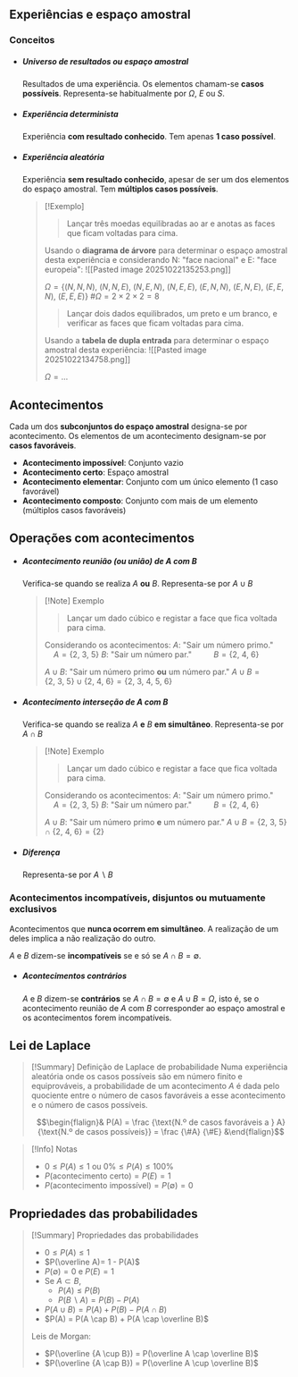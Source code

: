 ## Experiências e espaço amostral
### Conceitos
- ##### Universo de resultados ou espaço amostral
	Resultados de uma experiência.
	Os elementos chamam-se **casos possíveis**.
	Representa-se habitualmente por $\Omega$, $E$ ou $S$.
- ##### Experiência determinista
	Experiência **com resultado conhecido**.
	Tem apenas **1 caso possível**.
- ##### Experiência aleatória
	Experiência **sem resultado conhecido**, apesar de ser um dos elementos do espaço amostral.
	Tem **múltiplos casos possíveis**.
	>[!Exemplo]
	>> Lançar três moedas equilibradas ao ar e anotas as faces que ficam voltadas para cima.
	>
	>Usando o **diagrama de árvore** para determinar o espaço amostral desta experiência e considerando N: "face nacional" e E: "face europeia":
	>![[Pasted image 20251022135253.png]]
	>
	>$\Omega = \{(N, N, N),\ (N, N, E),\ (N, E, N),\ (N, E, E),\ (E, N, N),\ (E, N, E),\ (E, E, N),\ (E, E, E)\}$
	>$\# \Omega = 2 \times 2 \times 2 =8$ 
	>
	>>Lançar dois dados equilibrados, um preto e um branco, e verificar as faces que ficam voltadas para cima.
	>
	>Usando a **tabela de dupla entrada** para determinar o espaço amostral desta experiência:
	>![[Pasted image 20251022134758.png]]
	>
	>$\Omega= ...$
## Acontecimentos
Cada um dos **subconjuntos do espaço amostral** designa-se por acontecimento.
Os elementos de um acontecimento designam-se por **casos favoráveis**.

- **Acontecimento impossível**: Conjunto vazio
- **Acontecimento certo**: Espaço amostral
- **Acontecimento elementar**: Conjunto com um único elemento (1 caso favorável)
- **Acontecimento composto**: Conjunto com mais de um elemento (múltiplos casos favoráveis)
## Operações com acontecimentos
- ##### Acontecimento reunião (ou união) de $A$ com $B$
	Verifica-se quando se realiza $A$ **ou** $B$.
	Representa-se por $A \cup B$
	>[!Note] Exemplo
	>>Lançar um dado cúbico e registar a face que fica voltada para cima.
	>
	>Considerando os acontecimentos:
	>$A$: "Sair um número primo."  $\ \ \ \ A=\{2,\ 3,\ 5\}$
	>$B$: "Sair um número par." $\ \ \ \ \ \ \ \ \ B=\{2,\ 4,\ 6\}$
	>
	>$A \cup B$: "Sair um número primo **ou** um número par."
	>$A \cup B= \{2,\ 3,\ 5\} \cup \{2,\ 4,\ 6\}=\{2,\ 3,\ 4,\ 5,\ 6\}$
	>

- ##### Acontecimento interseção de $A$ com $B$
	Verifica-se quando se realiza $A$ **e** $B$ **em simultâneo**.
	Representa-se por $A \cap B$
	
	>[!Note] Exemplo
	>>Lançar um dado cúbico e registar a face que fica voltada para cima.
	>
	>Considerando os acontecimentos:
	>$A$: "Sair um número primo."  $\ \ \ \ A=\{2,\ 3,\ 5\}$
	>$B$: "Sair um número par." $\ \ \ \ \ \ \ \ \ B=\{2,\ 4,\ 6\}$
	>
	>$A \cup B$: "Sair um número primo **e** um número par."
	>$A \cup B= \{2,\ 3,\ 5\} \cap \{2,\ 4,\ 6\}=\{2\}$

- ##### Diferença
	Representa-se por $A \backslash B$
### Acontecimentos incompatíveis, disjuntos ou mutuamente exclusivos
Acontecimentos que **nunca ocorrem em simultâneo**.
A realização de um deles implica a não realização do outro.

$A$ e $B$ dizem-se **incompatíveis** se e só se $A \cap B = \emptyset$.
- ##### Acontecimentos contrários
	$A$ e $B$ dizem-se **contrários** se $A \cap B= \emptyset$ e $A \cup B=\Omega$, isto é, se o acontecimento reunião  de $A$ com $B$ corresponder ao espaço amostral e os acontecimentos forem incompatíveis.
## Lei de Laplace
>[!Summary] Definição de Laplace de probabilidade
>Numa experiência aleatória onde os casos possíveis são em número finito e equiprováveis, a probabilidade de um acontecimento $A$ é dada pelo quociente entre o número de casos favoráveis a esse acontecimento e o número de casos possíveis.
>
>$$\begin{flalign}& P(A) = \frac {\text{N.º de casos favoráveis a } A} {\text{N.º de casos possíveis}} = \frac {\#A} {\#E} &\end{flalign}$$

>[!Info] Notas
>- $0 \leq P(A) \leq 1$ ou $0\% \leq P(A) \leq 100\%$
>- $P(\text{acontecimento certo})=P(E)=1$
>- $P(\text{acontecimento impossível})=P(\emptyset)=0$

## Propriedades das probabilidades
>[!Summary] Propriedades das probabilidades
>- $0 \leq P(A) \leq 1$
>- $P(\overline A)= 1 - P(A)$
>- $P(\emptyset)=0$ e $P(E)=1$
>- Se $A \subset B$,
>	- $P(A) \leq P(B)$
>	- $P(B \backslash A)=P(B)-P(A)$
>- $P(A \cup B) = P(A) + P(B) - P(A \cap B)$
>- $P(A) = P(A \cap B) + P(A \cap \overline B)$
>
>Leis de Morgan:
>- $P(\overline {A \cup B}) = P(\overline A \cap \overline B)$
>- $P(\overline {A \cap B}) = P(\overline A \cup \overline B)$
